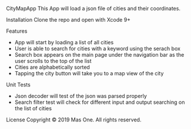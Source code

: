 CityMapApp
This App will load a json file of cities and their coordinates.

Installation
Clone the repo and open with Xcode 9+

Features
- App will start by loading a list of all cities 
- User is able to search for cities with a keyword using the serach box
- Search box appears on the main page under the navigation bar as the user scrolls to the top of the list
- Cities are alphabetically sorted
- Tapping the city button will take you to a map view of the city

Unit Tests
- Json decoder will test of the json was parsed properly
- Search filter test will check for different input and output searching on the list of cities

License
Copyright © 2019 Mas One. All rights reserved.
